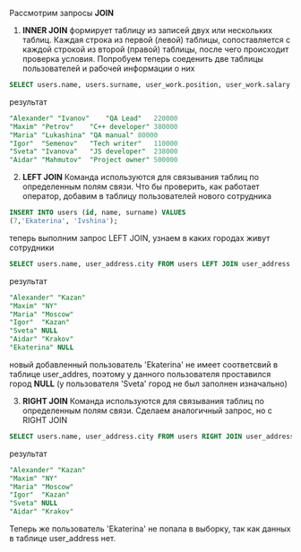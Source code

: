 Рассмотрим запросы **JOIN**

1) **INNER JOIN** формирует таблицу из записей двух или нескольких таблиц. Каждая строка из первой (левой) таблицы, сопоставляется с каждой строкой из второй (правой) таблицы, после чего происходит проверка условия. 
Попробуем теперь соеденить две таблицы пользователей и рабочей информации о них 

```SQL
SELECT users.name, users.surname, user_work.position, user_work.salary FROM users INNER JOIN user_work ON users.id = user_work.user_id; 
```

результат 
```SQL
"Alexander"	"Ivanov"	"QA Lead"	220000
"Maxim"	"Petrov"	"C++ developer"	380000
"Maria"	"Lukashina"	"QA manual"	80000
"Igor"	"Semenov"	"Tech writer"	110000
"Sveta"	"Ivanova"	"JS developer"	238000
"Aidar"	"Mahmutov"	"Project owner"	500000
```
2) **LEFT JOIN** Команда используются для связывания таблиц по определенным полям связи. Что бы проверить, как работает оператор, добавим в таблицу пользователей нового сотрудника

```SQL
INSERT INTO users (id, name, surname) VALUES
(7,'Ekaterina', 'Ivshina');
```

теперь выполним запрос LEFT JOIN, узнаем в каких городах живут сотрудники
```SQL
SELECT users.name, user_address.city FROM users LEFT JOIN user_address ON users.id=user_address.user_id;
```
 результат 
 
```SQL
"Alexander"	"Kazan"
"Maxim"	"NY"
"Maria"	"Moscow"
"Igor"	"Kazan"
"Sveta"	NULL
"Aidar"	"Krakov"
"Ekaterina"	NULL
```

новый добавленный пользователь 'Ekaterina' не имеет соответсвий в таблице user_addres, поэтому 
у данного пользователя проставился город **NULL** (у пользователя 'Sveta' город не был заполнен изначально)

3) **RIGHT JOIN** Команда используются для связывания таблиц по определенным полям связи. Сделаем аналогичный запрос, но с RIGHT JOIN

```SQL
SELECT users.name, user_address.city FROM users RIGHT JOIN user_address ON users.id=user_address.user_id;
```

результат 

```SQL
"Alexander"	"Kazan"
"Maxim"	"NY"
"Maria"	"Moscow"
"Igor"	"Kazan"
"Sveta"	NULL
"Aidar"	"Krakov"
```

Теперь же пользователь 'Ekaterina' не попала в выборку, так как данных в таблице user_address нет.
